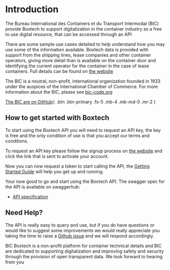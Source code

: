 # Introduction

The Bureau International des Containers et du Transport Intermodal \(BIC\) provide Boxtech to support digitalization in the container industry as a free to use digital resource, that can be accessed through an API

There are some sample use cases detailed to help understand how you may use some of the information available. Boxtech data is provided with support from the shipping lines, lease companies and other container operators, giving more detail than is available on the container door and identifying the current operator for the container in the case of lease containers. Full details can be found on [the website](http://www.bic-boxtech.org)

The BIC is a neutral, non-profit, international organization founded in 1933 under the auspices of the International Chamber of Commerce. For more information about the BIC, please see [bic-code.org](https://www.bic-code.org)

[The BIC are on GitHub](https://github.com/bic-boxtech/){: .btn .btn-primary .fs-5 .mb-4 .mb-md-0 .mr-2 }

## How to get started with Boxtech

To start using the Boxtech API you will need to request an API key, the key is free and the only condition of use is that you accept our terms and conditions.

To request an API key please follow the signup process on [the website](https://www.bic-boxtech.org/sign-up/) and click the link that is sent to activate your account.

Now you can now request a token to start calling the API, the [Getting Started Guide]() will help you get up and running.

Your now good to go and start using the Boxtech API. The swagger spec for the API is available on swaggerhub:

* [API specification](https://app.swaggerhub.com/apis/BIC-ORG/Boxtech/2.0)

## Need Help?

The API is really easy to query and use, but if you do have questions or would like to suggest some improvements we would really appreciate you taking the time to raise a [Github issue](https://github.com/bic-boxtech/BIC-BoxTech-API-Samples/issues/) and we will respond accordingly.

BIC Boxtech is a non-profit platform for container technical details and BIC are dedicated to supporting digitalization and improving safety and security through the provision of open transparent data. We look forward to hearing from you

